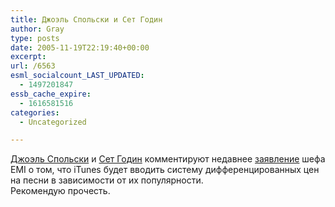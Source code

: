 ```yaml
---
title: Джоэль Спольски и Сет Годин
author: Gray
type: posts
date: 2005-11-19T22:19:40+00:00
excerpt:
url: /6563
esml_socialcount_LAST_UPDATED:
  - 1497201847
essb_cache_expire:
  - 1616581516
categories:
  - Uncategorized

---
```








<a href="http://www.joelonsoftware.com/items/2005/11/18.html" target="_blank">Джоэль Спольски</a> и <a href="http://sethgodin.typepad.com/seths_blog/2005/11/on_pricing.html" target="_blank">Сет Годин</a> комментируют недавнее <a href="http://www.forbes.com/2005/11/16/apple-emi-itunes-cx_pak_1116autofacescan08.html" target="_blank">заявление</a> шефа EMI о том, что iTunes будет вводить систему дифференцированных цен на песни в зависимости от их популярности.  
Рекомендую прочесть.